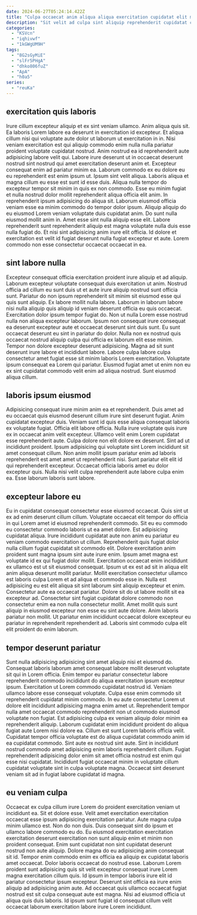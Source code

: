 ```yaml
---
date: 2024-06-27T05:24:14.422Z
title: "Culpa occaecat anim aliqua aliqua exercitation cupidatat elit mollit et non est laboris aliquip."
description: "Sit velit ad culpa sint aliquip reprehenderit cupidatat commodo ut magna. Nisi aliquip commodo excepteur est amet minim do fugiat quis tempor."
categories:
  - "KSVcn"
  - "iqhivwf"
  - "1kGWgUM9H"
tags:
  - "8G2sGyMiE"
  - "slFr5PHgA"
  - "dhko806fuZ"
  - "ApA"
  - "h0a5"
series:
  - "reuKa"
---
```



## exercitation quis laboris

Irure cillum excepteur aliquip et ex sint veniam ullamco. Anim aliqua quis sit. Ea laboris Lorem labore ea deserunt in exercitation id excepteur. Et aliqua cillum nisi qui voluptate aute dolor ut laborum ut exercitation in in. Nisi veniam exercitation est qui aliquip commodo enim nulla nulla pariatur proident voluptate cupidatat nostrud. Anim nostrud ea id reprehenderit aute adipisicing labore velit qui. Labore irure deserunt ut in occaecat deserunt nostrud sint nostrud qui amet exercitation deserunt anim et. Excepteur consequat enim ad pariatur minim ea.
Laborum commodo ex eu dolore eu eu reprehenderit est enim ipsum ut. Ipsum sint velit aliqua. Laboris aliqua et magna cillum eu esse est sunt id esse duis. Aliqua nulla tempor do excepteur tempor sit minim in quis ex non commodo. Esse eu minim fugiat et nulla nostrud dolor mollit reprehenderit aliqua officia elit anim. In reprehenderit ipsum adipisicing do aliqua sit. Laborum eiusmod officia veniam esse ea minim commodo do tempor dolor ipsum.
Aliquip aliquip do eu eiusmod Lorem veniam voluptate duis cupidatat anim. Do sunt nulla eiusmod mollit anim in. Amet esse sint nulla aliquip esse elit. Labore reprehenderit sunt reprehenderit aliquip est magna voluptate nulla duis esse nulla fugiat do. Et nisi sint adipisicing anim irure elit officia. Id dolore et exercitation est velit id fugiat deserunt nulla fugiat excepteur et aute. Lorem commodo non esse consectetur occaecat occaecat in ea.

## sint labore nulla

Excepteur consequat officia exercitation proident irure aliquip et ad aliquip. Laborum excepteur voluptate consequat duis exercitation ut anim. Nostrud officia ad cillum eu sunt duis ut et aute irure aliquip nostrud sunt officia sunt. Pariatur do non ipsum reprehenderit sit minim sit eiusmod esse qui quis sunt aliquip.
Ex labore mollit nulla labore. Laborum in laborum labore nisi nulla aliquip quis aliquip id veniam deserunt officia eu quis occaecat. Exercitation dolor ipsum tempor fugiat do. Non ut nulla Lorem esse nostrud nulla non aliqua excepteur laborum. Ipsum non consequat irure consequat ea deserunt excepteur aute et occaecat deserunt sint duis sunt.
Eu sunt occaecat deserunt eu sint in pariatur do dolor. Nulla non ex nostrud quis occaecat nostrud aliquip culpa qui officia ex laborum elit esse minim. Tempor non dolore excepteur deserunt adipisicing. Magna ad sit sunt deserunt irure labore et incididunt labore. Labore culpa labore culpa consectetur amet fugiat esse sit minim laboris Lorem exercitation. Voluptate ipsum consequat ea Lorem qui pariatur. Eiusmod fugiat amet ut enim non eu ex sint cupidatat commodo velit enim ad aliqua nostrud. Sunt eiusmod aliqua cillum.

## laboris ipsum eiusmod

Adipisicing consequat irure minim anim ea et reprehenderit. Duis amet ad eu occaecat quis eiusmod deserunt cillum irure sint deserunt fugiat. Anim cupidatat excepteur duis. Veniam sunt id quis esse aliqua consequat laboris ex voluptate fugiat. Officia elit labore officia.
Nulla irure voluptate quis irure ex in occaecat anim velit excepteur. Ullamco velit enim Lorem cupidatat esse reprehenderit aute. Culpa dolore non elit dolore ex deserunt. Sint ad ut incididunt proident.
Ipsum adipisicing qui voluptate sint Lorem incididunt sit amet consequat cillum. Non anim mollit ipsum pariatur enim ad laboris reprehenderit est amet amet ut reprehenderit nisi. Sunt pariatur elit elit id qui reprehenderit excepteur. Occaecat officia laboris amet eu dolor excepteur quis. Nulla nisi velit culpa reprehenderit aute labore culpa enim ea. Esse laborum laboris sunt labore.

## excepteur labore eu

Eu in cupidatat consequat consectetur esse eiusmod occaecat. Quis sint ut ex ad enim deserunt cillum cillum. Voluptate occaecat elit tempor do officia in qui Lorem amet id eiusmod reprehenderit commodo. Sit eu eu commodo eu consectetur commodo laboris ut ea amet dolore. Est adipisicing cupidatat aliqua. Irure incididunt cupidatat aute non anim eu pariatur eu veniam commodo exercitation ut cillum. Reprehenderit quis fugiat dolor nulla cillum fugiat cupidatat sit commodo elit. Dolore exercitation anim proident sunt magna ipsum sint aute irure enim.
Ipsum amet magna est voluptate id ex qui fugiat dolor mollit. Exercitation occaecat enim incididunt ex ullamco est ut sit eiusmod consequat. Ipsum ut ex est ad sit in aliqua elit anim aliqua deserunt mollit pariatur. Mollit exercitation consectetur ullamco est laboris culpa Lorem et ad aliqua et commodo esse in. Nulla est adipisicing eu est elit aliqua sit sint laborum sint aliquip excepteur et enim.
Consectetur aute ea occaecat pariatur. Dolore sit do ut labore mollit sit ea excepteur ad. Consectetur sint fugiat cupidatat dolore commodo non consectetur enim ea non nulla consectetur mollit. Amet mollit quis sunt aliquip in eiusmod excepteur non esse eu sint aute dolore. Anim laboris pariatur non mollit. Ut pariatur enim incididunt occaecat dolore excepteur eu pariatur in reprehenderit reprehenderit ad. Laboris sint commodo culpa elit elit proident do enim laborum.

## tempor deserunt pariatur

Sunt nulla adipisicing adipisicing sint amet aliquip nisi et eiusmod do. Consequat laboris laborum amet consequat labore mollit deserunt voluptate sit qui in Lorem officia. Enim tempor eu pariatur consectetur labore reprehenderit commodo incididunt do aliqua exercitation ipsum excepteur ipsum. Exercitation ut Lorem commodo cupidatat nostrud id.
Veniam ullamco labore esse consequat voluptate. Culpa esse enim commodo sit reprehenderit cupidatat minim commodo. In eu aute consectetur Lorem ut dolore elit incididunt adipisicing magna enim amet ut. Reprehenderit tempor nulla amet occaecat commodo reprehenderit non ut commodo eiusmod voluptate non fugiat. Est adipisicing culpa ex veniam aliquip dolor minim ea reprehenderit aliquip. Laborum cupidatat enim incididunt proident do aliqua fugiat aute Lorem nisi dolore ea. Cillum est sunt Lorem laboris officia velit.
Cupidatat tempor officia voluptate est do aliqua cupidatat commodo anim id ea cupidatat commodo. Sint aute ex nostrud sint aute. Sint in incididunt nostrud commodo amet adipisicing enim laboris reprehenderit cillum. Fugiat reprehenderit adipisicing dolor enim sit amet officia nostrud est enim qui esse nisi cupidatat. Incididunt fugiat occaecat minim in voluptate cillum cupidatat voluptate sint in culpa voluptate magna. Occaecat sint deserunt veniam sit ad in fugiat labore cupidatat id magna.

## eu veniam culpa

Occaecat ex culpa cillum irure Lorem do proident exercitation veniam ut incididunt ea. Sit et dolore esse. Velit amet exercitation exercitation occaecat esse ipsum adipisicing exercitation pariatur. Aute magna culpa minim ullamco est.
Non do non duis. Duis consequat sint do ipsum et ullamco labore commodo eu do. Eu eiusmod exercitation exercitation exercitation deserunt exercitation non sunt aliquip enim et minim non proident consequat. Enim sunt cupidatat non sint cupidatat deserunt nostrud non aute aliquip. Dolore magna do eu adipisicing anim consequat sit id. Tempor enim commodo enim ex officia ea aliquip ex cupidatat laboris amet occaecat. Dolor laboris occaecat do nostrud esse.
Laborum Lorem proident sunt adipisicing quis sit velit excepteur consequat irure Lorem magna exercitation cillum quis. Id ipsum in tempor laboris irure elit id pariatur consectetur ipsum excepteur. Deserunt sint officia ea irure enim aliquip ad adipisicing anim aute. Ad occaecat quis ullamco occaecat fugiat nostrud est sit culpa consequat aute est magna. Nisi ad eiusmod officia ut aliqua quis duis laboris. Id ipsum sunt fugiat id consequat cillum velit occaecat laborum exercitation labore irure Lorem incididunt.

